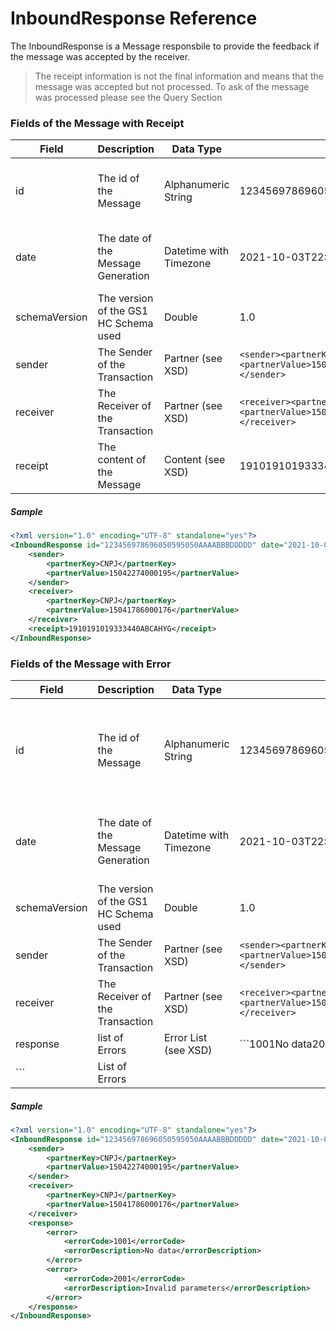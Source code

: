 # InboundResponse Reference

The InboundResponse is a Message responsbile to provide the feedback if the message was accepted by the receiver.

> The receipt information is not the final information and means that the message was accepted but not processed.
> To ask of the message was processed please see the Query Section

### Fields of the Message with Receipt

|Field|Description|Data Type|Sample|Note|
|-----|-----------|---------|------|----|
|id|The id of the Message|Alphanumeric String|123456978696050595050AAAABBBDDDDD| The ID have to be unique inside the Trading Partner|
|date|The date of the Message Generation|Datetime with Timezone|2021-10-03T22:06:45Z| The date reference is always defined with GMT-0|
|schemaVersion|The version of the GS1 HC Schema used|Double|1.0||
|sender|The Sender of the Transaction|Partner (see XSD)|```<sender><partnerKey>CNPJ</partnerKey><partnerValue>15041786000176</partnerValue></sender>```||
|receiver|The Receiver of the Transaction|Partner (see XSD)|```<receiver><partnerKey>CNPJ</partnerKey><partnerValue>15041786000176</partnerValue></receiver>```||
|receipt|The content of the Message|Content (see XSD)|1910191019333440ABCAHYG|Receipt identification of the transaction|

##### Sample

```xml
<?xml version="1.0" encoding="UTF-8" standalone="yes"?>
<InboundResponse id="123456978696050595050AAAABBBDDDDD" date="2021-10-04T15:24:05Z" schemaVersion="1.0" xmlns="http://hc.gs1br.org.br/">
    <sender>
        <partnerKey>CNPJ</partnerKey>
        <partnerValue>15042274000195</partnerValue>
    </sender>
    <receiver>
        <partnerKey>CNPJ</partnerKey>
        <partnerValue>15041786000176</partnerValue>
    </receiver>
    <receipt>1910191019333440ABCAHYG</receipt>
</InboundResponse>
```

### Fields of the Message with Error

|Field|Description|Data Type|Sample|Note|
|-----|-----------|---------|------|----|
|id|The id of the Message|Alphanumeric String|123456978696050595050AAAABBBDDDDD| The ID have to be unique inside the Trading Partner|
|date|The date of the Message Generation|Datetime with Timezone|2021-10-03T22:06:45Z| The date reference is always defined with GMT-0|
|schemaVersion|The version of the GS1 HC Schema used|Double|1.0||
|sender|The Sender of the Transaction|Partner (see XSD)|```<sender><partnerKey>CNPJ</partnerKey><partnerValue>15041786000176</partnerValue></sender>```||
|receiver|The Receiver of the Transaction|Partner (see XSD)|```<receiver><partnerKey>CNPJ</partnerKey><partnerValue>15041786000176</partnerValue></receiver>```||
|response|list of Errors|Error List (see XSD)|```<response><error><errorCode>1001</errorCode><errorDescription>No data</errorDescription></error><error><errorCode>2001</errorCode><errorDescription>Invalid parameters</errorDescription>
                                                                                                </error></response>```|List of Errors|

##### Sample

```xml
<?xml version="1.0" encoding="UTF-8" standalone="yes"?>
<InboundResponse id="123456978696050595050AAAABBBDDDDD" date="2021-10-04T16:16:39Z" schemaVersion="1.0" xmlns="http://hc.gs1br.org.br/">
    <sender>
        <partnerKey>CNPJ</partnerKey>
        <partnerValue>15042274000195</partnerValue>
    </sender>
    <receiver>
        <partnerKey>CNPJ</partnerKey>
        <partnerValue>15041786000176</partnerValue>
    </receiver>
    <response>
        <error>
            <errorCode>1001</errorCode>
            <errorDescription>No data</errorDescription>
        </error>
        <error>
            <errorCode>2001</errorCode>
            <errorDescription>Invalid parameters</errorDescription>
        </error>
    </response>
</InboundResponse>
```

